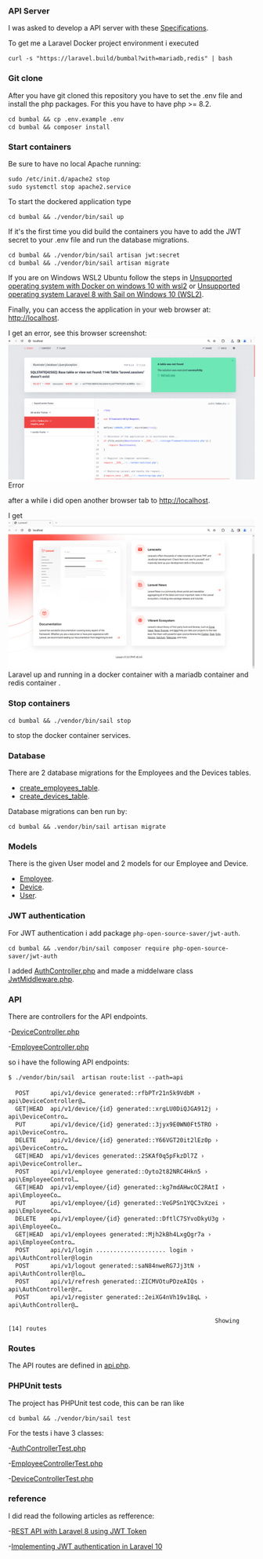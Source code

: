 ### API Server

I was asked to develop a API server with these 
<a href="https://github.com/noud/bumbal/blob/main/doc/Test%20assignment%20for%20back-end%20developer.pdf">Specifications</a>.

To get me a Laravel Docker project environment i executed 
```
curl -s "https://laravel.build/bumbal?with=mariadb,redis" | bash
```
### Git clone

After you have git cloned this repository you have to set the .env file and install the php packages.
For this you have to have php >= 8.2.
```
cd bumbal && cp .env.example .env
cd bumbal && composer install
```

### Start containers

Be sure to have no local Apache running:
```
sudo /etc/init.d/apache2 stop
sudo systemctl stop apache2.service
```

To start the dockered application type
```
cd bumbal && ./vendor/bin/sail up
```
If it's the first time you did build the containers you have to add the JWT secret to your .env file and run the database migrations.
```
cd bumbal && ./vendor/bin/sail artisan jwt:secret
cd bumbal && ./vendor/bin/sail artisan migrate
```

If you are on Windows WSL2 Ubuntu follow the steps in <a href="https://stackoverflow.com/questions/66412753/unsupported-operating-system-with-docker-on-windows-10-with-wsl2">Unsupported operating system with Docker on windows 10 with wsl2</a> or <a href="https://stackoverflow.com/questions/69876743/unsupported-operating-system-laravel-8-with-sail-on-windows-10-wsl2">Unsupported operating system Laravel 8 with Sail on Windows 10 (WSL2)</a>.

Finally, you can access the application in your web browser at: <a href="http://localhost">http://localhost</a>.

I get an error,
see this browser screenshot:
<img src="doc/Screenshot from localhost error 2024-04-10 16-58-13.png">Error</img>

after a while i did open another browser tab to  <a href="http://localhost">http://localhost</a>.

I get
<img src="doc/Screenshot from localhost 2024-04-10 17-03-53.png">Laravel up and running in a docker container with a mariadb container and redis container .</img>

### Stop containers

```
cd bumbal && ./vendor/bin/sail stop
```
to stop the docker container services.

### Database

There are 2 database migrations for the Employees and the Devices tables.
- <a href="https://github.com/noud/bumbal/blob/main/database/migrations/2024_04_11_142451_create_employees_table.php">create_employees_table</a>.
- <a href="https://github.com/noud/bumbal/blob/main/database/migrations/2024_04_11_142556_create_devices_table.php">create_devices_table</a>.

Database migrations can ben run by:
```
cd bumbal && .vendor/bin/sail artisan migrate
```

### Models

There is the given User model and 2 models for our Employee and Device.
- <a href="https://github.com/noud/bumbal/blob/main/app/Models/Employee.php">Employee</a>.
- <a href="https://github.com/noud/bumbal/blob/main/app/Models/Device.php">Device</a>.
- <a href="https://github.com/noud/bumbal/blob/main/app/Models/User.php">User</a>.

### JWT authentication

For JWT authentication i add package ```php-open-source-saver/jwt-auth```.
```
cd bumbal && .vendor/bin/sail composer require php-open-source-saver/jwt-auth
```
I added <a href="https://github.com/noud/bumbal/blob/main/app/Http/Controllers/api/AuthController.php">AuthController.php</a>
and made a middelware class <a href="https://github.com/noud/bumbal/blob/main/app/Http/Middleware/JwtMiddleware.php">JwtMiddleware.php</a>.
### API

There are controllers for the API endpoints.

-<a href="https://github.com/noud/bumbal/blob/main/app/Http/Controllers/api/DeviceController.php">DeviceController.php</a>

-<a href="https://github.com/noud/bumbal/blob/main/app/Http/Controllers/api/EmployeeController.php">EmployeeController.php</a>

so i have the following API endpoints:
```
$ ./vendor/bin/sail  artisan route:list --path=api

  POST      api/v1/device generated::rfbPTr21n5k9VdbM › api\DeviceController@…
  GET|HEAD  api/v1/device/{id} generated::xrgLU0DiQJGA912j › api\DeviceContro…
  PUT       api/v1/device/{id} generated::3jyx9E0WN0Ft5TRO › api\DeviceContro…
  DELETE    api/v1/device/{id} generated::Y66VGT20it2lEz0p › api\DeviceContro…
  GET|HEAD  api/v1/devices generated::2SKAf0q5pFkzDl7Z › api\DeviceController…
  POST      api/v1/employee generated::Oyto2t82NRC4Hkn5 › api\EmployeeControl…
  GET|HEAD  api/v1/employee/{id} generated::kg7mdAHwcOC2RAtI › api\EmployeeCo…
  PUT       api/v1/employee/{id} generated::VeGPSn1YQC3vXzei › api\EmployeeCo…
  DELETE    api/v1/employee/{id} generated::DftlC7SYvoDkyU3g › api\EmployeeCo…
  GET|HEAD  api/v1/employees generated::Mjh2kBh4LxgQgr7a › api\EmployeeContro…
  POST      api/v1/login .................... login › api\AuthController@login
  POST      api/v1/logout generated::saN84nweRG7Jj3tN › api\AuthController@lo…
  POST      api/v1/refresh generated::ZICMVOtuPDzeAIQs › api\AuthController@r…
  POST      api/v1/register generated::2eiXG4nVh19v18qL › api\AuthController@…

                                                           Showing [14] routes

```
### Routes

The API routes are defined in <a href="https://github.com/noud/bumbal/blob/main/routes/api.php">api.php</a>.

### PHPUnit tests

The project has PHPUnit test code, this can be ran like
```
cd bumbal && ./vendor/bin/sail test
```

For the tests i have 3 classes:

-<a href="https://github.com/noud/bumbal/blob/main/tests/Feature/AuthControllerTest.php">AuthControllerTest.php</a>

-<a href="https://github.com/noud/bumbal/blob/main/tests/Feature/EmployeeControllerTest.php">EmployeeControllerTest.php</a>

-<a href="https://github.com/noud/bumbal/blob/main/tests/Feature/DeviceControllerTest.php">DeviceControllerTest.php</a>

### reference

I did read the following articles as refference:

-<a href="https://www.avyatech.com/rest-api-with-laravel-8-using-jwt-token/">REST API with Laravel 8 using JWT Token</a>

-<a href="https://blog.logrocket.com/implementing-jwt-authentication-laravel-10/">Implementing JWT authentication in Laravel 10</a>
